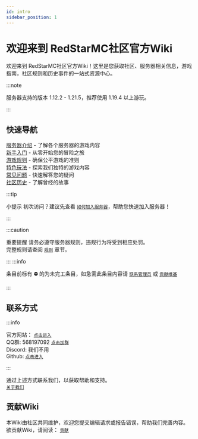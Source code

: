 ```yaml
---
id: intro
sidebar_position: 1
---
```


# 欢迎来到 RedStarMC社区官方Wiki

欢迎来到 RedStarMC社区官方Wiki！这里是您获取社区、服务器相关信息，游戏指南，社区规则和历史事件的一站式资源中心。

:::note

服务器支持的版本 1.12.2 - 1.21.5，推荐使用 1.19.4 以上游玩。

:::
## 快速导航

[服务器介绍](server-introduce/server-introduce.mdx) - 了解各个服务器的游戏内容  
[新手入门](getting-started/getting-started.mdx) - 从零开始您的冒险之旅  
[游戏规则](rules/rules.mdx) - 确保公平游戏的准则  
[特色玩法](#快速导航) - 探索我们独特的游戏内容  
[常见问题](FAQ/FAQ.mdx) - 快速解答您的疑问  
[社区历史](history/history.mdx) - 了解曾经的故事  

:::tip 

小提示 初次访问？建议先查看 [`如何加入服务器`](getting-started/how-to-join-server.md)，帮助您快速加入服务器！ 

::: 

:::caution

重要提醒 请务必遵守服务器规则，违规行为将受到相应处罚。  
完整规则请查阅 [`规则`](./rules/rules.mdx) 章节。

::: 
:::info

条目前标有 ⛔ 的为未完工条目，如急需此条目内容请 [`联系管理员`](#联系方式) 或 [`贡献维基`](contribute/i-want-to-contribute.md)

:::



## 联系方式

:::info

官方网站： [`点击进入`](https://www.redstarmc.top/)  
QQ群: 568197092 [`点击加群`](https://qm.qq.com/q/Xu2Ac6roMW)  
Discord: 我们不用  
Github: [`点击进入`](https://github.com/RedStarMC)  

:::

通过上述方式联系我们，以获取帮助和支持。  
[`关于我们`](/about)

## 贡献Wiki

本Wiki由社区共同维护，欢迎您提交编辑请求或报告错误，帮助我们完善内容。  
欲贡献Wiki，请阅读： [`贡献`](contribute/i-want-to-contribute.md)



